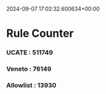 2024-09-07 17:02:32.600634+00:00
# Rule Counter 
 ### UCATE : 511749

 ### Veneto : 76149

 ### Allowlist : 13930
